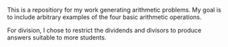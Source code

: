 This is a repositiory for my work generating arithmetic problems. My goal is to include arbitrary examples of the four basic arithmetic operations.

For division, I chose to restrict the dividends and divisors to produce answers suitable to more students.
